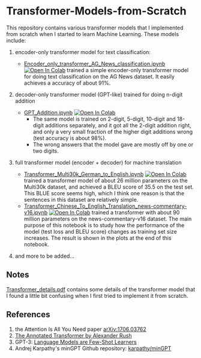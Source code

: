 # Transformer-Models-from-Scratch
This repository contains various transformer models that I implemented from scratch when I started to learn Machine Learning. These models include:

1. encoder-only transformer model for text classification:
    - [Encoder_only_transformer_AG_News_classification.ipynb](https://github.com/hbchen-one/Transformer-Models-from-Scratch/blob/main/Encoder_only_transformer_AG_News_classification.ipynb) [![Open In Colab](https://colab.research.google.com/assets/colab-badge.svg)](https://colab.research.google.com/github/hbchen-one/Transformer-Models-from-Scratch/blob/main/Encoder_only_transformer_AG_News_classification.ipynb) trained a simple encoder-only transformer model for doing text classification on the AG News dataset. It easily achieves a accuracy of about 91%.

2. decoder-only transformer model (GPT-like) trained for doing n-digit addition 
    - [GPT_Addition.ipynb](https://github.com/hbchen-one/Transformer-Models-from-Scratch/blob/main/GPT_Addition.ipynb)  [![Open In Colab](https://colab.research.google.com/assets/colab-badge.svg)](https://colab.research.google.com/github/hbchen-one/Transformer-Models-from-Scratch/blob/main/GPT_Addition.ipynb) 
        - The same model is trained on 2-digit, 5-digit, 10-digit and 18-digit additions separately, and it got all the 2-digit addition right, and only a very small fraction of the higher digit additions wrong (test accuracy is about 98%). 
        - The wrong answers that the model gave are mostly off by one or two digits.
     
3. full transformer model (encoder + decoder) for machine translation 
    - [Transformer_Multi30k_German_to_English.ipynb](https://github.com/hbchen-one/Transformer-Models-from-Scratch/blob/main/Transformer_Multi30k_German_to_English.ipynb) [![Open In Colab](https://colab.research.google.com/assets/colab-badge.svg)](https://colab.research.google.com/github/hbchen-one/Transformer-Models-from-Scratch/blob/main/Transformer_Multi30k_German_to_English.ipynb) trained a transformer model of about 26 million parameters on the Multi30k dataset, and achieved a BLEU score of 35.5 on the test set. This BLUE score seems high, which I think one reason is that the sentences in this dataset are relatively simple. 
    - [Transformer_Chinese_To_English_Translation_news-commentary-v16.ipynb](https://github.com/hbchen-one/Transformer-Models-from-Scratch/blob/main/Transformer_Chinese_To_English_Translation_news-commentary-v16.ipynb) [![Open In Colab](https://colab.research.google.com/assets/colab-badge.svg)](https://colab.research.google.com/github/hbchen-one/Transformer-Models-from-Scratch/blob/main/Transformer_Chinese_To_English_Translation_news-commentary-v16.ipynb) trained a transformer with about 90 million parameters on the news-commentary-v16 dataset. The main purpose of this notebook is to study how the performance of the model (test loss and BLEU score) changes as training set size increases. The result is shown in the plots at the end of this notebook.

4. and more to be added...

## Notes
[Transformer_details.pdf](https://github.com/hbchen-one/Transformer-Models-from-Scratch/blob/main/Transformer_details.pdf) contains some details of the transformer model that I
found a little bit confusing when I first tried to implement it from
scratch.

## References
1. the Attention Is All You Need paper [arXiv:1706.03762](https://arxiv.org/pdf/1706.03762.pdf)
2. [The Annotated Transformer by Alexander Rush](https://nlp.seas.harvard.edu/2018/04/03/attention.html)
3. GPT-3: [Language Models are Few-Shot Learners](https://arxiv.org/pdf/2005.14165.pdf)
4. Andrej Karpathy's minGPT Github repository: [karpathy/minGPT](https://github.com/karpathy/minGPT)

